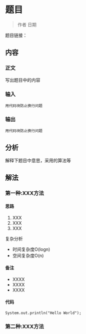 # 题目

> 作者
> 日期

题目链接：

## 内容

### 正文

写出题目中的内容

### 输入


```
用代码块防止换行问题
```

### 输出


```
用代码块防止换行问题
```

## 分析

解释下题目中意思，采用的算法等

## 解法

### 第一种:XXX方法

#### 思路

1. XXX
2. XXX
3. XXX

复杂分析

- 时间复杂度O(logn)
- 空间复杂度O(n)

#### 备注

- XXXX
- XXXX
- XXXX

#### 代码


```
System.out.println("Hello World");
```


### 第二种:XXX方法
